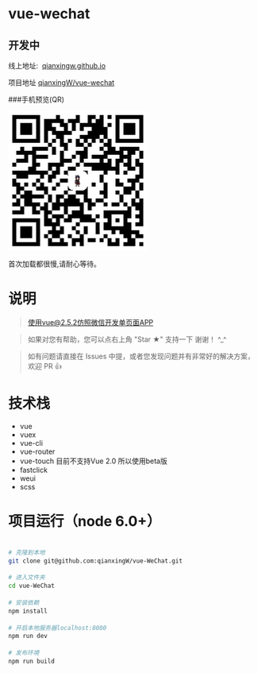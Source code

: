 # vue-wechat
## 开发中

线上地址:  [qianxingw.github.io](https://qianxingw.github.io/index.html)

项目地址 [qianxingW/vue-wechat](https://github.com/qianxingW/vue-WeChat.git)

###手机预览(QR)

  ![](./src/assets/ecode.png)
  
  首次加载都很慢,请耐心等待。

# 说明
>  使用vue@2.5.2仿照微信开发单页面APP

>  如果对您有帮助，您可以点右上角 "Star ★" 支持一下 谢谢！ ^_^

>  如有问题请直接在 Issues 中提，或者您发现问题并有非常好的解决方案，欢迎 PR 👍

# 技术栈  

  - vue
  - vuex
  - vue-cli
  - vue-router
  - vue-touch 目前不支持Vue 2.0  所以使用beta版
  - fastclick
  - weui
  - scss


# 项目运行（node 6.0+）

``` bash

# 克隆到本地
git clone git@github.com:qianxingW/vue-WeChat.git

# 进入文件夹
cd vue-WeChat

# 安装依赖
npm install

# 开启本地服务器localhost:8080
npm run dev

# 发布环境
npm run build
```
